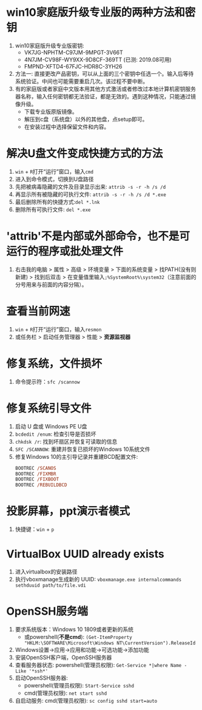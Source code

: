 # win10家庭版升级专业版的两种方法和密钥
1. win10家庭版升级专业版密钥: 
    + VK7JG-NPHTM-C97JM-9MPGT-3V66T
    + 4N7JM-CV98F-WY9XX-9D8CF-369TT (已测: 2019.08可用)
    + FMPND-XFTD4-67FJC-HDR8C-3YH26
2. 方法一: 直接更改产品密钥，可以从上面的三个密钥中任选一个。输入后等待系统验证。中间也可能需要重启几次。该过程不要中断。
3. 有的家庭版或者家庭中文版本用其他方式激活或者修改过本地计算机密钥服务器名称，输入任何密钥都无法验证，都是无效的。遇到这种情况，只能通过镜像升级。
    + 下载专业版原版镜像。
    + 解压到c盘（系统盘）以外的其他盘，点setup即可。
    + 在安装过程中选择保留文件和内容。

# 解决U盘文件变成快捷方式的方法
1. `win` + `R`打开“运行”窗口，输入`cmd`
2. 进入到命令模式，切换到U盘路径
3. 先把被病毒隐藏的文件及目录显示出来: `attrib -s -r -h /s /d`
4. 再显示所有被隐藏的可执行文件: `attrib -s -r -h /s /d *.exe`
5. 最后删除所有的快捷方式:`del *.lnk`
6. 删除所有可执行文件: `del *.exe`

# 'attrib'不是内部或外部命令，也不是可运行的程序或批处理文件
1. 右击我的电脑 > 属性 > 高级 > 环境变量 > 下面的系统变量 > 找PATH(没有则新建) > 找到后双击 > 在变量值里输入`;%SystemRoot%\system32`（注意前面的分号用来与前面的内容分隔）。

# 查看当前网速
1. `win` + `R`打开“运行”窗口，输入`resmon`
2. 或任务栏 > 启动任务管理器 > 性能 > **资源监视器**


# 修复系统，文件损坏
1. 命令提示符：`sfc /scannow`


# 修复系统引导文件
1. 启动 U 盘或 Windows PE U盘
2. `bcdedit /enum`: 检查引导是否损坏
3. `chkdsk /r`: 找到坏扇区并恢复可读取的信息
4. `SFC /SCANNOW`: 重建并恢复已损坏的Windows 10系统文件
5. 修复Windows 10的主引导记录并重建BCD配置文件:
    ```ps
    BOOTREC /SCANOS
    BOOTREC /FIXMBR
    BOOTREC /FIXBOOT
    BOOTREC /REBUILDBCD
    ```


# 投影屏幕，ppt演示者模式
1. 快捷键：`win` + `p`


# VirtualBox UUID already exists
1. 进入virtualbox的安装路径
2. 执行vboxmanage生成新的 UUID: `vboxmanage.exe internalcommands sethduuid path/to/file.vdi`


# OpenSSH服务端
1. 要求系统版本：Windows 10 1809或者更新的系统
    + 或powershell(**不是cmd**): `(Get-ItemProperty "HKLM:\SOFTWARE\Microsoft\Windows NT\CurrentVersion").ReleaseId`
2. Windows设置->应用->应用和功能->可选功能->添加功能
3. 安装OpenSSH客户端，OpenSSH服务器
4. 查看服务器状态: powershell(管理员权限): `Get-Service *|where Name -Like '*ssh*'`
5. 启动OpenSSH服务器: 
    + powershell(管理员权限): `Start-Service sshd`
    + cmd(管理员权限): `net start sshd`
6. 自启动服务: cmd(管理员权限): `sc config sshd start=auto`